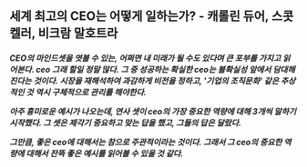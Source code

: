 <!-- 책이름, 저자 -->

## 세계 최고의 CEO는 어떻게 일하는가? - 캐롤린 듀어, 스콧 켈러, 비크람 말호트라

<!-- 책을 읽게 된 동기 -->
<!-- 책 내용 / 책 읽은 소감 / 책의 묘미 / 추천 대상 -->

<h5>
CEO의 마인드셋을 엿볼 수 있는, 어쩌면 내 미래가 될 수도 있다며 큰 포부를 가지고 읽어본다. 
ceo 그래 할일 정말 많다. 그 중 성공하는 확실한 ceo는 불확실성 앞에서 담대해진다는 것이다. 시장을 재해석하여 과감하게 비전을 정하고, '기업의 조직문화' 같은 추상적인 것 역시 구체적으로 관리를 해야한다.

아주 흥미로운 예시가 나오는데, 연사 셋이 ceo의 가장 중요한 역량에 대해 3개씩 말하기 시작했다. 그 셋은 제각기 중요하고 맞는 답을 했고, 그들의 답은 달랐다. 

그만큼, 좋은 ceo에 대해서는 참으로 주관적이라는 것이다. 그래서 그 ceo의 중요한 역량에 대해서 잔뜩 좋은 예시를 읽어볼 수 있을 것 같다.

</h5>
